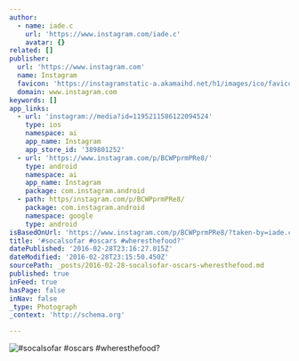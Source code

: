 ```yaml
---
author:
  - name: iade.c
    url: 'https://www.instagram.com/iade.c'
    avatar: {}
related: []
publisher:
  url: 'https://www.instagram.com'
  name: Instagram
  favicon: 'https://instagramstatic-a.akamaihd.net/h1/images/ico/favicon.ico/7cdab0872b15.ico'
  domain: www.instagram.com
keywords: []
app_links:
  - url: 'instagram://media?id=1195211586122094524'
    type: ios
    namespace: ai
    app_name: Instagram
    app_store_id: '389801252'
  - url: 'https://www.instagram.com/p/BCWPprmPRe8/'
    type: android
    namespace: ai
    app_name: Instagram
    package: com.instagram.android
  - path: https/instagram.com/p/BCWPprmPRe8/
    package: com.instagram.android
    namespace: google
    type: android
isBasedOnUrl: 'https://www.instagram.com/p/BCWPprmPRe8/?taken-by=iade.c'
title: '#socalsofar #oscars #wheresthefood?'
datePublished: '2016-02-28T23:16:27.015Z'
dateModified: '2016-02-28T23:15:50.450Z'
sourcePath: _posts/2016-02-28-socalsofar-oscars-wheresthefood.md
published: true
inFeed: true
hasPage: false
inNav: false
_type: Photograph
_context: 'http://schema.org'

---
```

![&num;socalsofar &num;oscars &num;wheresthefood&quest;](https://scontent.cdninstagram.com/t51.2885-15/s640x640/sh0.08/e35/12751605_1509301969377935_1152475738_n.jpg?ig_cache_key=MTE5NTIxMTU4NjEyMjA5NDUyNA%3D%3D.2)